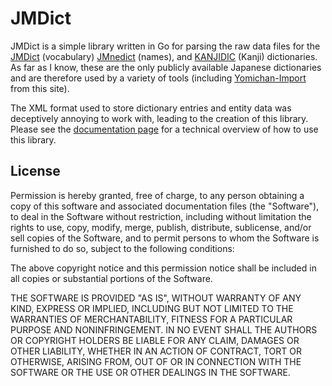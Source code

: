 # JMDict #

JMDict is a simple library written in Go for parsing the raw data files for the
[JMDict](http://www.edrdg.org/enamdict/enamdict_doc.html) (vocabulary)
[JMnedict](http://www.edrdg.org/enamdict/enamdict_doc.html) (names), and
[KANJIDIC](http://nihongo.monash.edu/kanjidic2/index.html) (Kanji) dictionaries. As far as I know, these are the only
publicly available Japanese dictionaries and are therefore used by a variety of tools (including
[Yomichan-Import](https://foosoft.net/projects/yomichan-import) from this site).

The XML format used to store dictionary entries and entity data was deceptively annoying to work with, leading to the
creation of this library. Please see the [documentation page](https://godoc.org/github.com/FooSoft/jmdict) for a
technical overview of how to use this library.

## License ##

Permission is hereby granted, free of charge, to any person obtaining a copy of
this software and associated documentation files (the "Software"), to deal in
the Software without restriction, including without limitation the rights to
use, copy, modify, merge, publish, distribute, sublicense, and/or sell copies of
the Software, and to permit persons to whom the Software is furnished to do so,
subject to the following conditions:

The above copyright notice and this permission notice shall be included in all
copies or substantial portions of the Software.

THE SOFTWARE IS PROVIDED "AS IS", WITHOUT WARRANTY OF ANY KIND, EXPRESS OR
IMPLIED, INCLUDING BUT NOT LIMITED TO THE WARRANTIES OF MERCHANTABILITY, FITNESS
FOR A PARTICULAR PURPOSE AND NONINFRINGEMENT. IN NO EVENT SHALL THE AUTHORS OR
COPYRIGHT HOLDERS BE LIABLE FOR ANY CLAIM, DAMAGES OR OTHER LIABILITY, WHETHER
IN AN ACTION OF CONTRACT, TORT OR OTHERWISE, ARISING FROM, OUT OF OR IN
CONNECTION WITH THE SOFTWARE OR THE USE OR OTHER DEALINGS IN THE SOFTWARE.

